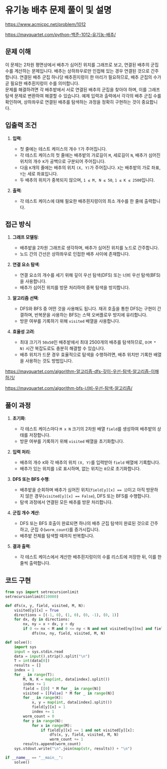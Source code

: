 # 유기농 배추 문제 풀이 및 설명

<https://www.acmicpc.net/problem/1012>

<https://mayquartet.com/python-백준-1012-유기농-배추/>

## 문제 이해

이 문제는 2차원 평면상에서 배추가 심어진 위치를 그래프로 보고, 연결된 배추의 군집 수를 계산하는 문제입니다. 배추는 상하좌우로만 인접해 있는 경우 연결된 것으로 간주합니다. 연결된 배추 군집 하나당 배추흰지렁이 한 마리가 필요하므로, 배추 군집의 수가 곧 필요한 배추흰지렁이 수를 의미합니다.  
문제를 해결하려면 각 배추밭에서 서로 연결된 배추의 군집을 찾아야 하며, 이를 그래프 탐색 문제로 변환하여 해결할 수 있습니다. 예제 입력과 출력에서 각각의 배추 군집 수를 확인하며, 상하좌우로 연결된 배추를 탐색하는 과정을 정확히 구현하는 것이 중요합니다.

## 입출력 조건

1. **입력**:

   - 첫 줄에는 테스트 케이스의 개수 `T`가 주어집니다.
   - 각 테스트 케이스의 첫 줄에는 배추밭의 가로길이 `M`, 세로길이 `N`, 배추가 심어진 위치의 개수 `K`가 공백으로 구분되어 주어집니다.
   - 다음 `K`개의 줄에는 배추의 위치 `(X, Y)`가 주어집니다. `X`는 배추밭의 가로 좌표, `Y`는 세로 좌표입니다.
   - 두 배추의 위치가 중복되지 않으며, `1 ≤ M, N ≤ 50`, `1 ≤ K ≤ 2500`입니다.

2. **출력**:
   - 각 테스트 케이스에 대해 필요한 배추흰지렁이의 최소 개수를 한 줄에 출력합니다.

## 접근 방식

1. **그래프 모델링**:

   - 배추밭을 2차원 그래프로 생각하며, 배추가 심어진 위치를 노드로 간주합니다.
   - 노드 간의 간선은 상하좌우로 인접한 배추 사이에 존재합니다.

2. **연결 요소 탐색**:

   - 연결 요소의 개수를 세기 위해 깊이 우선 탐색(DFS) 또는 너비 우선 탐색(BFS)을 사용합니다.
   - 배추가 심어진 위치를 방문 처리하여 중복 탐색을 방지합니다.

3. **알고리즘 선택**:

   - DFS와 BFS 중 어떤 것을 사용해도 됩니다. 재귀 호출을 통한 DFS는 구현이 간결하며, 반복문을 사용하는 BFS는 스택 오버플로우 방지에 유리합니다.
   - 방문 여부를 기록하기 위해 `visited` 배열을 사용합니다.

4. **효율성 고려**:
   - 최대 크기가 `50x50`인 배추밭에서 최대 2500개의 배추를 탐색하므로, `O(M * N)` 시간 복잡도로도 충분히 해결할 수 있습니다.
   - 배추 위치가 드문 경우 효율적으로 탐색을 수행하려면, 배추 위치만 기록한 배열을 사용하는 것도 방법입니다.

<https://mayquartet.com/algorithm-알고리즘-dfs-깊이-우선-탐색-알고리즘-이해하기/>

<https://mayquartet.com/algorithm-bfs-너비-우선-탐색-알고리즘/>

## 풀이 과정

1. **초기화**:

   - 각 테스트 케이스마다 `M x N` 크기의 2차원 배열 `field`를 생성하여 배추밭의 상태를 저장합니다.
   - 방문 여부를 기록하기 위해 `visited` 배열을 초기화합니다.

2. **입력 처리**:

   - 배추의 개수 `K`와 각 배추의 위치 `(X, Y)`를 입력받아 `field` 배열에 기록합니다.
   - 배추가 있는 위치를 `1`로 표시하며, 없는 위치는 `0`으로 초기화합니다.

3. **DFS 또는 BFS 수행**:

   - 배추밭을 순회하며 배추가 심어진 위치(`field[y][x] == 1`)이고 아직 방문하지 않은 경우(`visited[y][x] == False`), DFS 또는 BFS를 수행합니다.
   - 탐색 과정에서 연결된 모든 배추를 방문 처리합니다.

4. **군집 개수 계산**:

   - DFS 또는 BFS 호출이 완료되면 하나의 배추 군집 탐색이 완료된 것으로 간주하고, 군집 수(`worm_count`)를 증가시킵니다.
   - 배추밭 전체를 탐색할 때까지 반복합니다.

5. **결과 출력**:
   - 각 테스트 케이스에서 계산한 배추흰지렁이의 수를 리스트에 저장한 뒤, 이를 한 줄씩 출력합니다.

## 코드 구현

```python
from sys import setrecursionlimit
setrecursionlimit(10000)

def dfs(x, y, field, visited, M, N):
    visited[y][x] = True
    directions = [(-1, 0), (1, 0), (0, -1), (0, 1)]
    for dx, dy in directions:
        nx, ny = x + dx, y + dy
        if 0 <= nx < M and 0 <= ny < N and not visited[ny][nx] and field[ny][nx] == 1:
            dfs(nx, ny, field, visited, M, N)

def solve():
    import sys
    input = sys.stdin.read
    data = input().strip().split("\n")
    T = int(data[0])
    results = []
    index = 1
    for _ in range(T):
        M, N, K = map(int, data[index].split())
        index += 1
        field = [[0] * M for _ in range(N)]
        visited = [[False] * M for _ in range(N)]
        for _ in range(K):
            x, y = map(int, data[index].split())
            field[y][x] = 1
            index += 1
        worm_count = 0
        for y in range(N):
            for x in range(M):
                if field[y][x] == 1 and not visited[y][x]:
                    dfs(x, y, field, visited, M, N)
                    worm_count += 1
        results.append(worm_count)
    sys.stdout.write("\n".join(map(str, results)) + "\n")

if __name__ == "__main__":
    solve()

```
